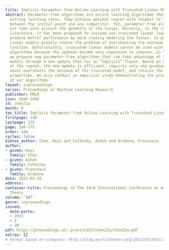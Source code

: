 ```yaml
---
title: Implicit Parameter-free Online Learning with Truncated Linear Models
abstract: Parameter-free algorithms are online learning algorithms that do not require
  setting learning rates. They achieve optimal regret with respect to the distance
  between the initial point and any competitor. Yet, parameter-free algorithms do
  not take into account the geometry of the losses. Recently, in the stochastic optimization
  literature, it has been proposed to instead use truncated linear lower bounds, which
  produce better performance by more closely modeling the losses. In particular, truncated
  linear models greatly reduce the problem of overshooting the minimum of the loss
  function. Unfortunately, truncated linear models cannot be used with parameter-free
  algorithms because the updates become very expensive to compute. In this paper,
  we propose new parameter-free algorithms that can take advantage of truncated linear
  models through a new update that has an “implicit” flavor. Based on a novel decomposition
  of the regret, the new update is efficient, requires only one gradient at each step,
  never overshoots the minimum of the truncated model, and retains the favorable parameter-free
  properties. We also conduct an empirical study demonstrating the practical utility
  of our algorithms.
layout: inproceedings
series: Proceedings of Machine Learning Research
publisher: PMLR
issn: 2640-3498
id: chen22a
month: 0
tex_title: Implicit Parameter-free Online Learning with Truncated Linear Models
firstpage: 148
lastpage: 175
page: 148-175
order: 148
cycles: false
bibtex_author: Chen, Keyi and Cutkosky, Ashok and Orabona, Francesco
author:
- given: Keyi
  family: Chen
- given: Ashok
  family: Cutkosky
- given: Francesco
  family: Orabona
date: 2022-03-20
address:
container-title: Proceedings of The 33rd International Conference on Algorithmic Learning
  Theory
volume: '167'
genre: inproceedings
issued:
  date-parts:
  - 2022
  - 3
  - 20
pdf: https://proceedings.mlr.press/v167/chen22a/chen22a.pdf
extras: []
# Format based on citeproc: http://blog.martinfenner.org/2013/07/30/citeproc-yaml-for-bibliographies/
---
```


